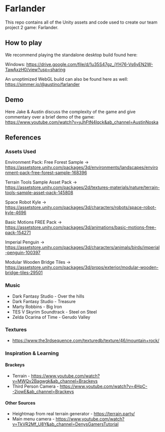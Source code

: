 # Farlander

This repo contains all of the Unity assets and code used to create our team project 2 game: Farlander.

## How to play

We recommend playing the standalone desktop build found here:

Windows: https://drive.google.com/file/d/1u35S47gz_jYH76-Vs6yEN2W-TawAxzH0/view?usp=sharing

An unoptimized WebGL build can also be found here as well:
https://simmer.io/@austino/farlander

## Demo

Here Jake & Austin discuss the complexity of the game and give commentary over a brief demo of the game:
https://www.youtube.com/watch?v=yJhFtN4lqck&ab_channel=AustinNoska

## References
### Assets Used

Environment Pack: Free Forest Sample -> https://assetstore.unity.com/packages/3d/environments/landscapes/environment-pack-free-forest-sample-168396

Terrain Tools Sample Asset Pack -> https://assetstore.unity.com/packages/2d/textures-materials/nature/terrain-tools-sample-asset-pack-145808

Space Robot Kyle -> https://assetstore.unity.com/packages/3d/characters/robots/space-robot-kyle-4696

Basic Motions FREE Pack -> https://assetstore.unity.com/packages/3d/animations/basic-motions-free-pack-154271

Imperial Penguin -> https://assetstore.unity.com/packages/3d/characters/animals/birds/imperial-penguin-100397

Modular Wooden Bridge Tiles -> https://assetstore.unity.com/packages/3d/props/exterior/modular-wooden-bridge-tiles-29501

### Music
* Dark Fantasy Studio - Over the hills
* Dark Fantasy Studio - Treasure
* Marty Robbins - Big Iron
* TES V Skyrim Soundtrack - Steel on Steel
* Zelda Ocarina of Time - Gerudo Valley

### Textures
* https://www.the3rdsequence.com/texturedb/texture/46/mountain+rock/

### Inspiration & Learning
#### Brackeys
* Terrain - https://www.youtube.com/watch?v=MWQv2Bagwgk&ab_channel=Brackeys
* Third Person Camera - https://www.youtube.com/watch?v=4HpC--2iowE&ab_channel=Brackeys

#### Other Sources
* Heightmap from real terrain generator - https://terrain.party/
* Main menu camera - https://www.youtube.com/watch?v=TkVR2Mf_U8Y&ab_channel=DenysGamersTutorial
